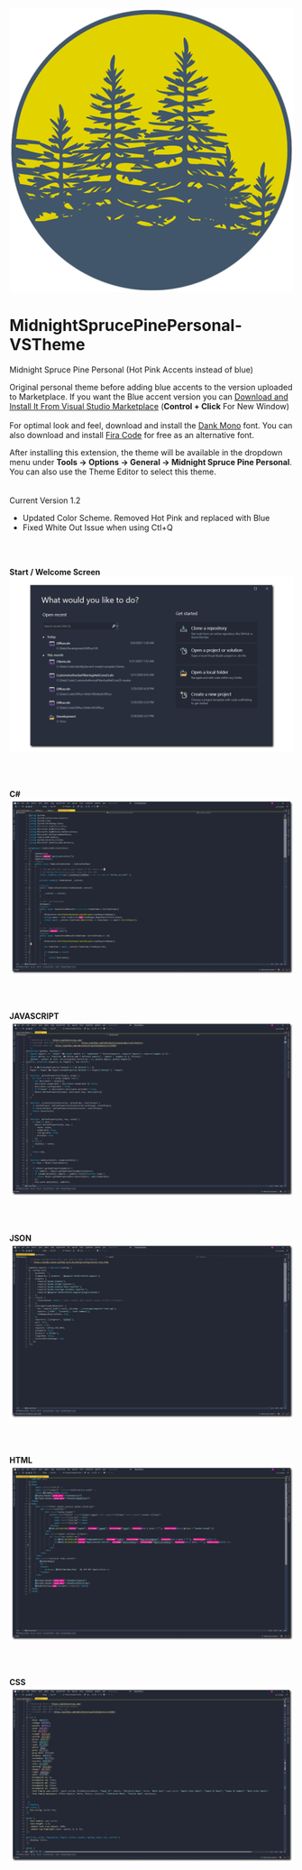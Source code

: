 ![Logo](/Img/icon.png)

# MidnightSprucePinePersonal-VSTheme

Midnight Spruce Pine Personal (Hot Pink Accents instead of blue)

Original personal theme before adding blue accents to the version uploaded to Marketplace.  If you want the Blue accent version you can <a href="https://marketplace.visualstudio.com/items?itemName=jasonhartsoe.midnightsprucepine100" target="_blank">Download and Install It From Visual Studio Marketplace</a>  (**Control + Click** For New Window)<br />
<br />
For optimal look and feel, download and install the [Dank Mono](https://dank.sh/) font.  You can also download and install [Fira Code](https://github.com/tonsky/FiraCode) for free as an alternative font.<br />

After installing this extension, the theme will be available in the dropdown menu under **Tools -> Options -> General -> Midnight Spruce Pine Personal**.  You can also use the Theme Editor to select this theme.<br />
<br/>
<br/>
Current Version 1.2
- Updated Color Scheme.  Removed Hot Pink and replaced with Blue
- Fixed White Out Issue when using Ctl+Q
<br />
<br />

**Start / Welcome Screen**<br/>
![C#](/Img/welcome.png)

<br/>
<br/>

**C#**<br/>
![C#](/Img/csharp.png)

<br/>
<br/>

**JAVASCRIPT**<br/>
![C#](/Img/js.png)

<br/>
<br/>

**JSON**<br/>
![C#](/Img/json.png)

<br/>
<br/>

**HTML**<br/>
![C#](/Img/html.png)

<br/>
<br/>

**CSS**<br/>
![C#](/Img/css.png)
